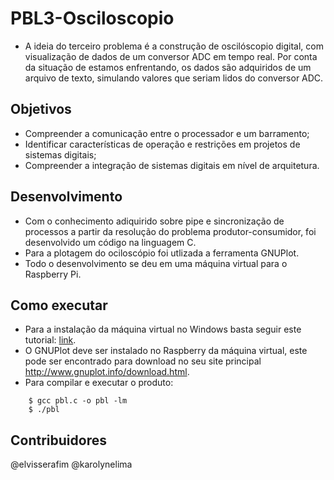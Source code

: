 # PBL3-Osciloscopio
- A ideia do terceiro problema é a construção de oscilóscopio digital, com visualização de dados de um conversor ADC em tempo real. Por conta da situação de estamos enfrentando, os dados são adquiridos de um arquivo de texto, simulando valores que seriam lidos do conversor ADC.
	
## Objetivos
- Compreender a comunicação entre o processador e um barramento;
- Identificar características de operação e restrições em projetos de sistemas digitais;
- Compreender a integração de sistemas digitais em nível de arquitetura.

## Desenvolvimento
- Com o conhecimento adiquirido sobre pipe e sincronização de processos a partir da resolução do problema produtor-consumidor, foi
	desenvolvido um código na linguagem C.
- Para a plotagem do ociloscópio foi utlizada a ferramenta GNUPlot.
- Todo o desenvolvimento se deu em uma máquina virtual para o Raspberry Pi.

## Como executar
- Para a instalação da máquina virtual no Windows basta seguir este tutorial: [link](https://www.youtube.com/watch?v=gZ9a6H5-My0&feature=youtu.be).
- O GNUPlot deve ser instalado no Raspberry da máquina virtual, este pode ser encontrado para download no seu site principal http://www.gnuplot.info/download.html.
- Para compilar e executar o produto:
```
	$ gcc pbl.c -o pbl -lm
 	$ ./pbl
```
## Contribuidores
@elvisserafim
@karolynelima
